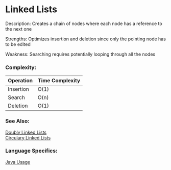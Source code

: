 # Linked Lists
Description: Creates a chain of nodes where each node has a reference to the next one

Strengths: Optimizes insertion and deletion since only the pointing node has to be edited

Weakness: Searching requires potentially looping through all the nodes 

### Complexity:

| Operation | Time Complexity |
| --- | --- |
| Insertion | O(1) |
| Search | O(n) |
| Deletion | O(1) |

### See Also:
[Doubly Linked Lists](doubly-linked-lists.md)\
[Circulary Linked Lists](circularly-linked-lists.md)

### Language Specifics:
[Java Usage](/languages/java/java-linked-lists.md)